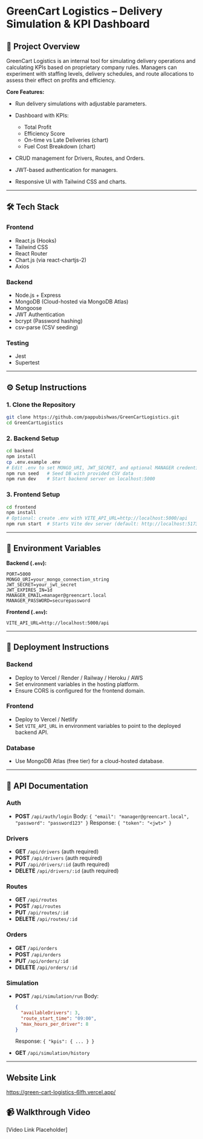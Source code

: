 # GreenCart Logistics – Delivery Simulation & KPI Dashboard

## 📌 Project Overview

GreenCart Logistics is an internal tool for simulating delivery operations and calculating KPIs based on proprietary company rules.
Managers can experiment with staffing levels, delivery schedules, and route allocations to assess their effect on profits and efficiency.

**Core Features:**

* Run delivery simulations with adjustable parameters.
* Dashboard with KPIs:

  * Total Profit
  * Efficiency Score
  * On-time vs Late Deliveries (chart)
  * Fuel Cost Breakdown (chart)
* CRUD management for Drivers, Routes, and Orders.
* JWT-based authentication for managers.
* Responsive UI with Tailwind CSS and charts.

---

## 🛠 Tech Stack

### Frontend

* React.js (Hooks)
* Tailwind CSS
* React Router
* Chart.js (via react-chartjs-2)
* Axios

### Backend

* Node.js + Express
* MongoDB (Cloud-hosted via MongoDB Atlas)
* Mongoose
* JWT Authentication
* bcrypt (Password hashing)
* csv-parse (CSV seeding)

### Testing

* Jest
* Supertest

---

## ⚙️ Setup Instructions

### 1. Clone the Repository

```bash
git clone https://github.com/pappubishwas/GreenCartLogistics.git
cd GreenCartLogistics
```

### 2. Backend Setup

```bash
cd backend
npm install
cp .env.example .env
# Edit .env to set MONGO_URI, JWT_SECRET, and optional MANAGER credentials
npm run seed   # Seed DB with provided CSV data
npm run dev    # Start backend server on localhost:5000
```

### 3. Frontend Setup

```bash
cd frontend
npm install
# Optional: create .env with VITE_API_URL=http://localhost:5000/api
npm run start  # Starts Vite dev server (default: http://localhost:5173)
```

---

## 🔑 Environment Variables

**Backend (`.env`):**

```
PORT=5000
MONGO_URI=your_mongo_connection_string
JWT_SECRET=your_jwt_secret
JWT_EXPIRES_IN=1d
MANAGER_EMAIL=manager@greencart.local
MANAGER_PASSWORD=securepassword
```

**Frontend (`.env`):**

```
VITE_API_URL=http://localhost:5000/api
```

---

## 🚀 Deployment Instructions

### Backend

* Deploy to Vercel / Render / Railway / Heroku / AWS
* Set environment variables in the hosting platform.
* Ensure CORS is configured for the frontend domain.

### Frontend

* Deploy to Vercel / Netlify
* Set `VITE_API_URL` in environment variables to point to the deployed backend API.

### Database

* Use MongoDB Atlas (free tier) for a cloud-hosted database.

---

## 📡 API Documentation

### Auth

* **POST** `/api/auth/login`
  Body: `{ "email": "manager@greencart.local", "password": "password123" }`
  Response: `{ "token": "<jwt>" }`

### Drivers

* **GET** `/api/drivers` (auth required)
* **POST** `/api/drivers` (auth required)
* **PUT** `/api/drivers/:id` (auth required)
* **DELETE** `/api/drivers/:id` (auth required)

### Routes

* **GET** `/api/routes`
* **POST** `/api/routes`
* **PUT** `/api/routes/:id`
* **DELETE** `/api/routes/:id`

### Orders

* **GET** `/api/orders`
* **POST** `/api/orders`
* **PUT** `/api/orders/:id`
* **DELETE** `/api/orders/:id`

### Simulation

* **POST** `/api/simulation/run`
  Body:

  ```json
  {
    "availableDrivers": 3,
    "route_start_time": "09:00",
    "max_hours_per_driver": 8
  }
  ```

  Response: `{ "kpis": { ... } }`

* **GET** `/api/simulation/history`

---

## Website Link
https://green-cart-logistics-6lfh.vercel.app/

## 📹 Walkthrough Video

\[Video Link Placeholder]


